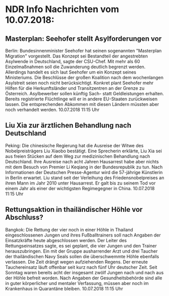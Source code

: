 # NDR Info Nachrichten vom 10.07.2018:


## Masterplan: Seehofer stellt Asylforderungen vor
Berlin: Bundesinnenminister Seehofer hat seinen sogenannten "Masterplan Migration" vorgestellt. Das Konzept sei Bestandteil der angestrebten Asylwende in Deutschland, sagte der CSU-Chef. Mit mehr als 60 Einzelmaßnahmen soll die Zuwanderung deutlich begrenzt werden. Allerdings handelt es sich laut Seehofer um ein Konzept seines Ministeriums. Die Beschlüsse der großen Koalition nach dem wochenlangen Asylstreit seien noch nicht berücksichtigt. Konkret plant Seehofer mehr Hilfen für die Herkunftsländer und Transitzentren an der Grenze zu Österreich. Asylbewerber sollen künftig Sach- statt Geldleistungen erhalten. Bereits registrierte Flüchtlinge will er in andere EU-Staaten zurückweisen lassen. Die entsprechenden Abkommen mit diesen Ländern müssten aber noch verhandelt werden. 10.07.2018 11:15 Uhr 

## Liu Xia zur ärztlichen Behandlung nach Deutschland
Peking: Die chinesische Regierung hat die Ausreise der Witwe des Nobelpreisträgers Liu Xiaobo bestätigt. Eine Sprecherin erklärte, Liu Xia sei aus freien Stücken auf dem Weg zur medizinischen Behandlung nach Deutschland. Ihre Ausreise nach acht Jahren Hausarrest habe aber nichts mit dem Besuch von Premier Li Keqiang in der Bundesrepublik zu tun. Nach Informationen der Deutschen Presse-Agentur wird die 57-jährige Künstlerin in Berlin erwartet. Liu stand seit der Verleihung des Friedensnobelpreises an ihren Mann im Jahr 2010 unter Hausarrest. Er galt bis zu seinem Tod vor einem Jahr als einer der wichtigsten Regimegegner in China. 10.07.2018 11:15 Uhr 

## Rettungsaktion in thailändischer Höhle vor Abschluss?
Bangkok: Die Rettung der vier noch in einer Höhle in Thailand eingeschlossenen Jungen und ihres Fußballtrainers soll nach Angaben der Einsatzkräfte heute abgeschlossen werden. Der Leiter des Rettungseinsatzes sagte, es sei geplant, die vier Jungen und den Trainer herauszubringen. Ein mit der Gruppe ausharrender Arzt und drei Taucher der thailändischen Navy Seals sollen die überschwemmte Höhle ebenfalls verlassen. Die Zeit drängt wegen aufziehenden Regens. Der erneute Tauchereinsatz läuft offenbar seit kurz nach fünf Uhr deutscher Zeit. Seit Sonntag waren bereits acht der insgesamt zwölf Jungen nach und nach aus der Höhle befreit worden. Nach Angaben der Gesundheitsbehörde sind alle in guter körperlicher und mentaler Verfassung, müssen aber noch im Krankenhaus in Quarantäne bleiben. 10.07.2018 11:15 Uhr 
